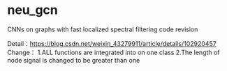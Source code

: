 # neu_gcn
CNNs on graphs with fast localized spectral filtering code revision

Detail：https://blog.csdn.net/weixin_43279911/article/details/102920457
Change：
1.ALL functions are integrated into on one class
2.The length of node signal is changed to be greater than one
